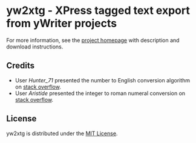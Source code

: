 # yw2xtg - XPress tagged text export from yWriter projects

For more information, see the [project homepage](https://peter88213.github.io/yw2xtg) with description and download instructions.

## Credits

- User *Hunter_71* presented the number to English conversion algorithm on [stack overflow](https://stackoverflow.com/a/51849443).
- User *Aristide* presented the integer to roman numeral conversion on [stack overflow](https://stackoverflow.com/a/47713392).

## License

yw2xtg is distributed under the [MIT
License](http://www.opensource.org/licenses/mit-license.php).
